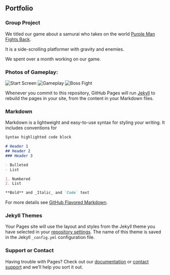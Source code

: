 ## Portfolio

### Group Project

We titled our game about a samurai who takes on the world [Purple Man Fights Back](https://drive.google.com/drive/folders/0B6569lscHHIcSFdPbkNYanNRVzA).

It is a side-scrolling platformer with gravity and enemies.

We spent over a month working on our game.

### Photos of Gameplay:

![Start Screen](https://github.com/killingmelody/Programming_Portfolio_2017/blob/master/Photos/Screen%20Shot%202017-05-24%20at%2011.39.20%20AM.png)
![Gameplay](https://github.com/killingmelody/Programming_Portfolio_2017/blob/master/Photos/Screen%20Shot%202017-05-24%20at%2011.40.10%20AM.png)
![Boss Fight](https://github.com/killingmelody/Programming_Portfolio_2017/blob/master/Photos/Screen%20Shot%202017-05-24%20at%2011.42.58%20AM.png)

Whenever you commit to this repository, GitHub Pages will run [Jekyll](https://jekyllrb.com/) to rebuild the pages in your site, from the content in your Markdown files.

### Markdown

Markdown is a lightweight and easy-to-use syntax for styling your writing. It includes conventions for

```markdown
Syntax highlighted code block

# Header 1
## Header 2
### Header 3

- Bulleted
- List

1. Numbered
2. List

**Bold** and _Italic_ and `Code` text

```

For more details see [GitHub Flavored Markdown](https://guides.github.com/features/mastering-markdown/).

### Jekyll Themes

Your Pages site will use the layout and styles from the Jekyll theme you have selected in your [repository settings](https://github.com/killingmelody/killingmelody.github.io/settings). The name of this theme is saved in the Jekyll `_config.yml` configuration file.

### Support or Contact

Having trouble with Pages? Check out our [documentation](https://help.github.com/categories/github-pages-basics/) or [contact support](https://github.com/contact) and we’ll help you sort it out.
